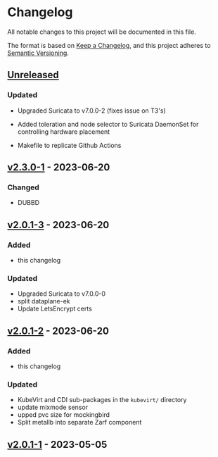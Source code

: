# Changelog

All notable changes to this project will be documented in this file.

The format is based on [Keep a Changelog](https://keepachangelog.com/en/1.1.0/),
and this project adheres to [Semantic Versioning](https://semver.org/spec/v2.0.0.html).

## [Unreleased]

### Updated
- Upgraded Suricata to v7.0.0-2 (fixes issue on T3's)

- Added toleration and node selector to Suricata DaemonSet for controlling hardware placement
- Makefile to replicate Github Actions

## [v2.3.0-1] - 2023-06-20

### Changed
- DUBBD

## [v2.0.1-3] - 2023-06-20
### Added
- this changelog

### Updated
- Upgraded Suricata to v7.0.0-0
- split dataplane-ek
- Update LetsEncrypt certs
  
## [v2.0.1-2] - 2023-06-20
### Added
- this changelog

### Updated
- KubeVirt and CDI sub-packages in the `kubevirt/` directory
- update mixmode sensor
- upped pvc size for mockingbird
- Split metallb into separate Zarf component


## [v2.0.1-1] - 2023-05-05

 
[unreleased]: https://github.com/naps-dev/dco-core/compare/v2.3.0-1...HEAD
[v2.3.0-1]: https://github.com/naps-dev/dco-core/compare/v2.0.1-3...v2.3.0-1
[v2.0.1-3]: https://github.com/naps-dev/dco-core/compare/v2.0.1-2...v2.0.1-3
[v2.0.1-2]: https://github.com/naps-dev/dco-core/compare/v2.0.1-1...v2.0.1-2
[v2.0.1-1]: https://github.com/naps-dev/dco-core/releases/tag/v2.0.1-1
